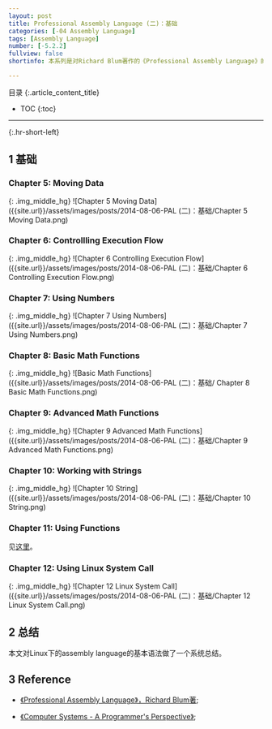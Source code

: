 ```yaml
---
layout: post
title: Professional Assembly Language (二)：基础
categories: [-04 Assembly Language]
tags: [Assembly Language]
number: [-5.2.2]
fullview: false
shortinfo: 本系列是对Richard Blum著作的《Professional Assembly Language》的读书总结。本文是第2篇笔记《Professional Assembly Language (二)：基础》。

---
```

目录
{:.article_content_title}


* TOC
{:toc}

---
{:.hr-short-left}

## 1 基础 ##

### Chapter 5: Moving Data ###

{: .img_middle_hg}
![Chapter 5 Moving Data]({{site.url}}/assets/images/posts/2014-08-06-PAL (二)：基础/Chapter 5 Moving Data.png)


### Chapter 6: Controllling Execution Flow ###

{: .img_middle_hg}
![Chapter 6 Controlling Execution Flow]({{site.url}}/assets/images/posts/2014-08-06-PAL (二)：基础/Chapter 6 Controlling Execution Flow.png)

### Chapter 7: Using Numbers ###

{: .img_middle_hg}
![Chapter 7 Using Numbers]({{site.url}}/assets/images/posts/2014-08-06-PAL (二)：基础/Chapter 7 Using Numbers.png)


### Chapter 8: Basic Math Functions ###

{: .img_middle_hg}
![Basic Math Functions]({{site.url}}/assets/images/posts/2014-08-06-PAL (二)：基础/
Chapter 8 Basic Math Functions.png)

### Chapter 9: Advanced Math Functions ###


{: .img_middle_hg}
![Chapter 9 Advanced Math Functions]({{site.url}}/assets/images/posts/2014-08-06-PAL (二)：基础/Chapter 9 Advanced Math Functions.png)

### Chapter 10: Working with Strings ##

{: .img_middle_hg}
![Chapter 10 String]({{site.url}}/assets/images/posts/2014-08-06-PAL (二)：基础/Chapter 10 String.png)

### Chapter 11: Using Functions ##

见[这里]({{site.url}}/-05%20assembly%20language/2014/08/04/%E6%B1%87%E7%BC%96%E8%AF%AD%E8%A8%80-(%E5%9B%9B)-C%E8%AF%AD%E8%A8%80%E5%92%8C%E6%B1%87%E7%BC%96.html#section-3)。

### Chapter 12: Using Linux System Call ##

{: .img_middle_hg}
![Chapter 12 Linux System Call]({{site.url}}/assets/images/posts/2014-08-06-PAL (二)：基础/Chapter 12 Linux System Call.png)

## 2 总结 ##

本文对Linux下的assembly language的基本语法做了一个系统总结。

## 3 Reference ##

- [《Professional Assembly Language》，Richard Blum著](https://www.amazon.com/Professional-Assembly-Language-Richard-Blum/dp/0764579010);

- [《Computer Systems - A Programmer's Perspective》](https://www.amazon.com/Computer-Systems-Programmers-Perspective-2nd/dp/0136108040);



